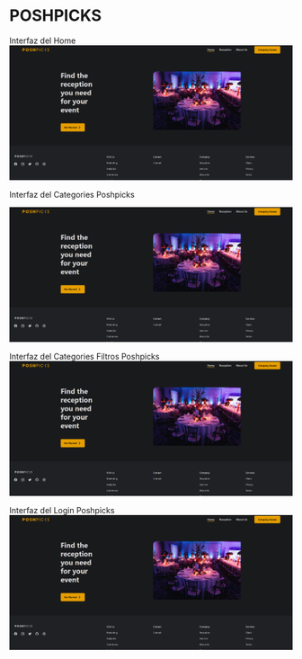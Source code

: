 # POSHPICKS

Interfaz del Home
![image alt](https://github.com/ErickLG281/Proyecto_Reception_Frontend_React/blob/127c476c8b9f8ab5597469385a13c29fd7ec02da/Home%20Poshpicks.png)

Interfaz del Categories Poshpicks

![image alt](https://github.com/ErickLG281/Proyecto_Reception_Frontend_React/blob/127c476c8b9f8ab5597469385a13c29fd7ec02da/Home%20Poshpicks.png)


Interfaz del Categories Filtros Poshpicks
![image alt](https://github.com/ErickLG281/Proyecto_Reception_Frontend_React/blob/127c476c8b9f8ab5597469385a13c29fd7ec02da/Home%20Poshpicks.png)


Interfaz del Login Poshpicks
![image alt](https://github.com/ErickLG281/Proyecto_Reception_Frontend_React/blob/127c476c8b9f8ab5597469385a13c29fd7ec02da/Home%20Poshpicks.png)
